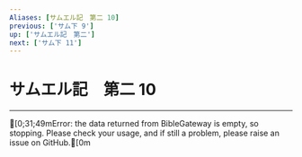 ```yaml
---
Aliases: [サムエル記　第二 10]
previous: ['サム下 9']
up: ['サムエル記　第二']
next: ['サム下 11']
---
```

# サムエル記　第二 10

***
[0;31;49mError: the data returned from BibleGateway is empty, so stopping. Please check your usage, and if still a problem, please raise an issue on GitHub.[0m
